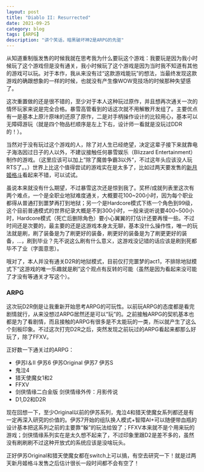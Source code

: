 ```yaml
---
layout: post
title: "Diablo II: Resurrected"
date: 2021-09-25
category: blog
tags: [ARPG]
description: "讲个笑话，暗黑破坏神2是ARPG的先驱"
---
```


从知道重制版发售的时候我就在思考我为什么要玩这个游戏：我要玩是因为我小时候玩了这个游戏但是没有通关，我小时候玩了这个游戏是因为当时我不知道有其他的游戏可以玩。对于本作，我从来没有过“这款游戏能玩”的想法，当最终发现这款游戏的确跟想象的一样的时候，也就没有产生像WOW竞技场的时候那种失望感了。

这次重置做的还是很不错的，至少对于本人这种玩过原作，并且想再次通关一次的情怀玩家来说是完全合格。暴雪高管看到的话这次就不用解散开发组了。主要优点有一是基本上原汁原味的还原了原作，二是对手柄操作设计的比较用心，基本可以无障碍游玩（就是四个物品栏顺序是左上下右，设计师一看就是没玩过DDR的！）。

当然对于没有玩过这个游戏的人，除了对人生已经绝望，决定这辈子接下来就靠电子海洛因过日子的人以外，不建议接触任何暴雪娱乐（Blizzard Entertainment）制作的游戏。（这里应该可以加上”除了魔兽争霸3以外“，不过这年头应该没人玩RTS了。。）世界上比这个值得尝试的游戏实在是太多了，比如过两天要发售的[新月姬格斗](https://meltyblood.typelumina.com/)看起来不错，可以试试。

虽说本来就没有什么期望，不过暴雪这次还是惊到我了。奖杯/成就列表里这次有两个难点，一个是全职业地狱难度通关，大概要花100~200小时，因为每个职业都得从普通打到噩梦再打到地狱；另一个是Hardcore模式下练一个角色到99级，这个目前普通模式的世界纪录大概是不到300小时，一般来说听说要400~500小时，Hardcore模式（死亡后删除角色）要小心翼翼的打估计还要再慢一些。不过时间还是次要的，最主要的还是这游戏本身太无聊，基本没什么操作性，唯一的玩法就是刷，刷了装备是为了刷更好的装备，刷更好的装备是为了刷更更好的装备，...，刷到毕业？先不说这么刷有什么意义，这游戏没记错的话应该是刷到死都毕不了业（字面意思）。

哦对了，本人并没有通关D2R的地狱模式，目前仅打完噩梦的act1，不排除地狱模式下“这游戏的唯一乐趣就是刷”这个观点有反转的可能（虽然是因为看起来没可能了才没有等通关才写这个）。

### ARPG

这次玩D2R倒是让我重新开始思考ARPG的可玩性。以前玩ARPG的态度都是看完剧情就行，从来没想过ARPG居然还是可以“玩”的。之前接触ARPG的契机基本也都是为了看剧情，而且接触的ARPG有很多是不太能玩的一类，所以就产生了这么个刻板印象。不过这次打完D2R之后，突然发现之前玩过的ARPG看起来都那么好玩了，除了FFXV。

正好数一下通关过的ARPG：
* 伊苏I＆II 伊苏6 伊苏Original 伊苏7 伊苏S
* 鬼泣4
* 猎天使魔女1和2
* FFXV
* 剑侠情缘二白金版 剑侠情缘外传：月影传说
* D1,D2和D2R

现在回想一下，至少Original以前的伊苏系列，鬼泣4和猎天使魔女系列都还是有一定再深入研究的价值的。伊苏7开始的组队换人模式+智障AI+可以随便带血瓶的设计基本把这系列之前的主要靠“躲”的玩法给毁了；FFXV本来就不是个用来玩的游戏；剑侠情缘系列实在是太久想不起来了，不过印象里跟D2是差不多的，虽然没有刷刷刷不过这种开放式的系统应该是没啥玩头。

正好伊苏Original和猎天使魔女都在switch上可以搞，有空去研究一下！就是过两天新月姬格斗发售之后估计很长一段时间都不会有空了！